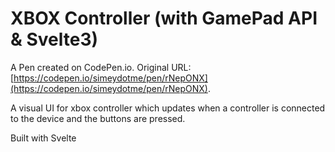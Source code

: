 # XBOX Controller (with GamePad API & Svelte3)

A Pen created on CodePen.io. Original URL: [https://codepen.io/simeydotme/pen/rNepONX](https://codepen.io/simeydotme/pen/rNepONX).

A visual UI for xbox controller which updates when a controller is connected to the device and the buttons are pressed.

Built with Svelte